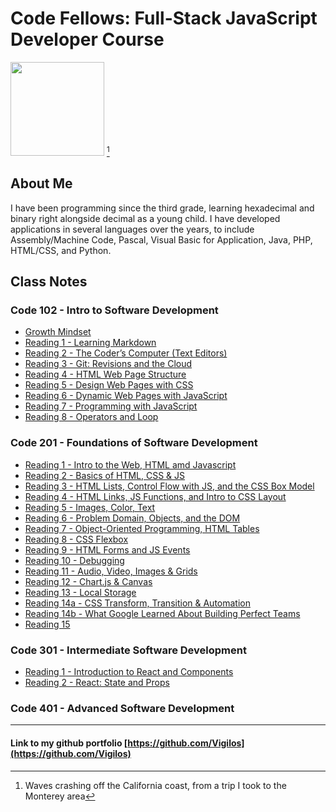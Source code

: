 # Code Fellows: Full-Stack JavaScript Developer Course

<img src="DSC_0028.JPG" width=150 align=bottom /> [^1]

## About Me

I have been programming since the third grade, learning hexadecimal and binary right alongside decimal as a young child. I have developed applications in several languages over the years, to include Assembly/Machine Code, Pascal, Visual Basic for Application, Java, PHP, HTML/CSS, and Python.

## Class Notes

### Code 102 - Intro to Software Development

- [Growth Mindset](mindset.md)
- [Reading 1 - Learning Markdown](reading1.md)
- [Reading 2 - The Coder’s Computer (Text Editors)](reading2.md)
- [Reading 3 - Git: Revisions and the Cloud](reading3.md)
- [Reading 4 - HTML Web Page Structure](reading4.md)
- [Reading 5 - Design Web Pages with CSS](reading5.md)
- [Reading 6 - Dynamic Web Pages with JavaScript](reading6.md)
- [Reading 7 - Programming with JavaScript](reading7.md)
- [Reading 8 - Operators and Loop](reading8.md)

### Code 201 - Foundations of Software Development

- [Reading 1 - Intro to the Web, HTML amd Javascript](reading201-1.md)
- [Reading 2 - Basics of HTML, CSS & JS](reading201-2.md)
- [Reading 3 - HTML Lists, Control Flow with JS, and the CSS Box Model](reading201-3.md)
- [Reading 4 - HTML Links, JS Functions, and Intro to CSS Layout](reading201-4.md)
- [Reading 5 - Images, Color, Text](reading201-5.md)
- [Reading 6 - Problem Domain, Objects, and the DOM](reading201-6.md)
- [Reading 7 - Object-Oriented Programming, HTML Tables](reading201-7.md)
- [Reading 8 - CSS Flexbox](reading201-8.md)
- [Reading 9 - HTML Forms and JS Events](reading201-9.md)
- [Reading 10 - Debugging](reading201-10.md)
- [Reading 11 - Audio, Video, Images & Grids](reading201-11.md)
- [Reading 12 - Chart.js & Canvas](reading201-12.md)
- [Reading 13 - Local Storage](reading201-13.md)
- [Reading 14a - CSS Transform, Transition & Automation](reading201-14a.md)
- [Reading 14b - What Google Learned About Building Perfect Teams](reading201-14b.md)
- [Reading 15](coming-soon.md)

### Code 301 - Intermediate Software Development

- [Reading 1 - Introduction to React and Components](reading301-1.md)
- [Reading 2 - React: State and Props](reading301-2.md)

### Code 401 - Advanced Software Development

---

#### Link to my github portfolio [https://github.com/Vigilos](https://github.com/Vigilos)

[^1]: Waves crashing off the California coast, from a trip I took to the Monterey area
